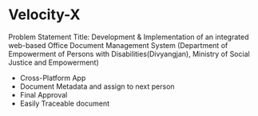 # Velocity-X
 
Problem Statement Title: Development & Implementation of an integrated web-based Office Document Management System (Department of Empowerment of Persons with Disabilities(Divyangjan), Ministry of Social Justice and Empowerment)

* Cross-Platform App
* Document Metadata and assign to next person
* Final Approval
* Easily Traceable document
